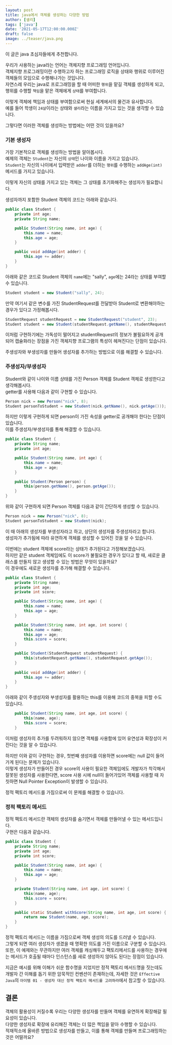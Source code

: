 ```yaml
---
layout: post
title: java에서 객체를 생성하는 다양한 방법
author: [샐리]
tags: ['java']
date: '2021-05-17T12:00:00.000Z'
draft: false
image: ../teaser/java.png
---
```


이 글은 java 초심자들에게 추천합니다.

우리가 사용하는 java라는 언어는 객체지향 프로그래밍 언어입니다.  
객체지향 프로그래밍이란 수행하고자 하는 프로그래밍 로직을 상태와 행위로 이루어진 객체들의 모임으로 수행해나가는 것입니다.  
자연스레 우리는 java로 프로그래밍을 할 때 어떠한 `행위`을 맡길 객체를 생성하게 되고, 행위를 수행할 `책임`을 맡은 객체에게 `상태`를 부여합니다.

이렇게 객체에 책임과 상태를 부여함으로써 현실 세계에서의 물건과 유사합니다.  
예를 들어 학생이 `24살`이라는 상태와 `샐리`라는 이름을 가지고 있는 것을 생각할 수 있습니다.

그렇다면 이러한 객체를 생성하는 방법에는 어떤 것이 있을까요?

### 기본 생성자
가장 기본적으로 객체를 생성하는 방법을 알아봅시다.  
예제의 객체는 `Student`는 자신의 `상태`인 나이와 이름을 가지고 있습니다.  
`Student`는 자신의 나이에서 입력받은 `adder`를 더하는 `행위`를 수행하는 `addAge(int)` 메서드를 가지고 있습니다.

이렇게 자신의 상태를 가지고 있는 객체는 그 상태를 초기화해주는 생성자가 필요합니다.

생성자까지 포함한 Student 객체의 코드는 아래와 같습니다.
```java
public class Student {
    private int age;
    private String name;

    public Student(String name, int age) {
        this.name = name;
        this.age = age;
    }

    public void addAge(int adder) {
        this.age += adder;
    }
}
```  

아래와 같은 코드로 Student 객체의 `name`에는 "sally", `age`에는 24라는 상태를 부여할 수 있습니다.  

```java
Student student = new Student("sally", 24);
```  

만약 여기서 같은 변수를 가진 StudentRequest를 전달받아 Student로 변환해야하는 경우가 있다고 가정해봅시다.
```java
StudentRequest studentRequest = new StudentRequest("student", 23);
Student student = new Student(studentRequest.getName(), studentRequest.getAge());
```  
이처럼 구현하기에는 가독성이 떨어지고 studentRequest의 정보가 불필요하게 공개되어 캡슐화라는 장점을 가진 객체지향 프로그램의 특성이 헤쳐진다는 단점이 있습니다.

주생성자와 부생성자를 만들어 생성자를 추가하는 방법으로 이를 해결할 수 있습니다.

### 주생성자/부생성자
Student와 같이 나이와 이름 상태를 가진 Person 객체를 Student 객체로 생성한다고 생각해봅시다.  
getter를 사용해 다음과 같이 구현할 수 있습니다.

```java
Person nick = new Person("nick", 8);
Student personToStudent = new Student(nick.getName(), nick.getAge()));
```  

하지만 이렇게 구현하게 되면 person이 가진 속성을 getter로 공개해야 한다는 단점이 있습니다.  
이를 주생성자/부생성자를 통해 해결할 수 있습니다.

```java
public class Student {
    private String name;
    private int age;

    public Student(String name, int age) {
        this.name = name;
        this.age = age;
    }

    public Student(Person person) {
        this(person.getName(), person.getAge());
    }
}
```  

위와 같이 구현하게 되면 Person 객체를 다음과 같이 간단하게 생성할 수 있습니다.

```java
Person nick = new Person("nick", 8);
Student personToStudent = new Student(nick);
```  

이 때 아래의 생성자를 부생성자라고 하고, 상단의 생성자를 주생성자라고 합니다.  
생성자가 추가됨에 따라 유연하게 객체를 생성할 수 있어진 것을 알 수 있습니다.

이번에는 student 객체에 score라는 상태가 추가된다고 가정해보겠습니다.  
하지만 같은 student 객체임에도 이 score가 불필요한 경우가 있다고 할 때, 새로운 클래스를 만들지 않고 생성할 수 있는 방법은 무엇이 있을까요?  
이 경우에도 새로운 생성자를 추가해 해결할 수 있습니다.

```java
public class Student {
    private String name;
    private int age;
    private int score;

    public Student(String name, int age) {
        this.name = name;
        this.age = age;
    }

    public Student(String name, int age, int score) {
        this.name = name;
        this.age = age;
        this.score = score;
    }

    public Student(StudentRequest studentRequest) {
        this(studentRequest.getName(), studentRequest.getAge());
    }
    
    public void addAge(int adder) {
        this.age += adder;
    }
}
```  

아래와 같이 주생성자와 부생성자를 활용하는 this를 이용해 코드의 중복을 피할 수도 있습니다.

```java
    public Student(String name, int age, int score) {
        this(name, age);
        this.score = score;
    }
```

이처럼 생성자의 추가를 두려워하지 않으면 객체를 사용함에 있어 유연성과 확장성이 커진다는 것을 알 수 있습니다.

하지만 이와 같이 구현하는 경우, 첫번째 생성자를 이용하면 score에는 null 값이 들어가게 된다는 문제가 있습니다.  
이렇게 생성자가 만들어진 경우 score의 사용이 필요한 객체임에도 개발자가 착각해서 잘못된 생성자를 사용한다면, score 사용 시에 null이 들어가있어 객체를 사용할 때 자칫하면 Null Pointer Exception이 발생할 수 있습니다.

정적 팩토리 메서드를 가짐으로써 이 문제를 해결할 수 있습니다.

### 정적 팩토리 메서드
정적 팩토리 메서드란 객체의 생성자를 숨기면서 객체를 만들어낼 수 있는 메서드입니다.  
구현은 다음과 같습니다.  

```java
public class Student {
    private String name;
    private int age;
    private int score;

    public Student(String name, int age) {
        this.name = name;
        this.age = age;
    }

    private Student(String name, int age, int score) {
        this(name, age);
        this.score = score;
    }

    public static Student withScore(String name, int age, int score) {
        return new Student(name, age, score);
    }
}
```  

정적 팩토리 메서드는 이름을 가짐으로써 객체 생성의 의도를 드러낼 수 있습니다.  
그렇게 되면 여러 생성자가 생겼을 때 명확한 의도를 가진 이름으로 구분할 수 있습니다.  
또한, 이 예제와는 무관하지만 여러 객체를 캐싱해두고 팩토리메서드를 사용하는 경우에는 메서드가 호출될 때마다 인스턴스를 새로 생성하지 않아도 된다는 장점이 있습니다.

지금은 예시를 위해 이해가 쉬운 함수명을 지었지만 정적 팩토리 메서드명을 짓는데도 개발자 간 이해를 돕기 위한 암묵적인 컨벤션이 존재하는데, 자세한 것은 `Effective Java`의 `아이템 01 - 생성자 대신 정적 팩토리 메서드를 고려하라`에서 참고할 수 있습니다.

## 결론
객체의 활용성이 커질수록 우리는 다양한 생성자를 만들며 객체를 유연하게 확장해갈 필요성이 있습니다.  
다양한 생성자로 확장에 유리해진 객체는 더 많은 책임을 맡아 수행할 수 있습니다.  
적재적소에 올바른 방법으로 생성자를 만들고, 이를 통해 객체를 만들며 프로그래밍하는 것은 어떨까요?  
